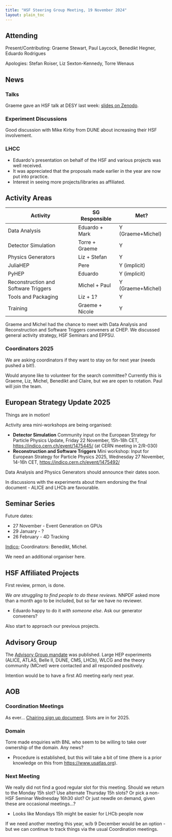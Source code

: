 ```yaml
---
title: "HSF Steering Group Meeting, 19 November 2024"
layout: plain_toc
---
```


## Attending

Present/Contributing: Graeme Stewart, Paul Laycock, Benedikt Hegner, Eduardo Rodrigues

Apologies: Stefan Roiser, Liz Sexton-Kennedy, Torre Wenaus

## News

### Talks

Graeme gave an HSF talk at DESY last week: [slides on Zenodo](https://doi.org/10.5281/zenodo.14186952).

### Experiment Discussions

Good discussion with Mike Kirby from DUNE about increasing their HSF involvement.

### LHCC

- Eduardo's presentation on behalf of the HSF and various projects was well received.
- It was appreciated that the proposals made earlier in the year are now put into practice.
- Interest in seeing more projects/libraries as affiliated.

## Activity Areas

| Activity                             | SG Responsible  | Met?         |
| ------------------------------------ | --------------- | ------------ |
| Data Analysis                        | Eduardo + Mark  | Y (Graeme+Michel) |
| Detector Simulation                  | Torre + Graeme  | Y            |
| Physics Generators                   | Liz + Stefan    | Y            |
| JuliaHEP                             | Pere            | Y (implicit) |
| PyHEP                                | Eduardo         | Y (implicit) |
| Reconstruction and Software Triggers | Michel + Paul   | Y (Graeme+Michel) |
| Tools and Packaging                  | Liz + 1?        | Y            |
| Training                             | Graeme + Nicole | Y            |

Graeme and Michel had the chance to meet with Data Analysis and Reconstruction and Software Triggers conveners at CHEP. We discussed general activity strategy, HSF Seminars and EPPSU.

### Coordinators 2025

We are asking coordinators if they want to stay on for next year (needs pushed a bit!).

Would anyone like to volunteer for the search committee? Currently this is Graeme, Liz, Michel, Benedikt and Claire, but we are open to rotation. Paul will join the team.

## European Strategy Update 2025

Things are in motion!

Activity area mini-workshops are being organised:

- **Detector Simulation** Community input on the European Strategy for Particle Physics Update, Friday 22 November, 15h-18h CET, <https://indico.cern.ch/event/1475445/> (at CERN meeting in 2/R-030)
- **Reconstruction and Software Triggers** Mini workshop: Input for European Strategy for Particle Physics 2025, Wednesday 27 November, 14-16h CET, <https://indico.cern.ch/event/1475492/>

Data Analysis and Physics Generators should announce their dates soon.

In discussions with the experiments about them endorsing the final document - ALICE and LHCb are favourable.

## Seminar Series

Future dates:

- 27 November - Event Generation on GPUs
- 29 January - ?
- 26 February - 4D Tracking

[Indico](https://indico.cern.ch/category/18810/); Coordinators: Benedikt, Michel.

We need an additional organiser here.

## HSF Affiliated Projects

First review, prmon, is done.

*We are struggling to find people to do these reviews.* NNPDF asked more than a month ago to be included, but so far we have no reviewer.

- Eduardo happy to do it *with someone else*. Ask our generator conveners?

Also start to approach our previous projects.

## Advisory Group

The [Advisory Group mandate](https://hepsoftwarefoundation.org/organization/advisory-group.html) was published. Large HEP experiments (ALICE, ATLAS, Belle II, DUNE, CMS, LHCb), WLCG and the theory community (MCnet) were contacted and all responded positively.

Intention would be to have a first AG meeting early next year.

## AOB

### Coordination Meetings

As ever... [Chairing sign up document](https://docs.google.com/spreadsheets/d/1Z1Z4payCpieOLiVFcC6y9j-KCj71u6xX232LHUgIHfI/edit). Slots are in for 2025.

### Domain

Torre made enquiries with BNL who seem to be willing to take over ownership of the domain. Any news?

- Procedure is established, but this will take a bit of time (there is a prior knowledge on this from <https://www.usatlas.org>).

### Next Meeting

We really did not find a good regular slot for this meeting. Should we return to the Monday 15h slot? Use alternate Thursday 15h slots? Or pick a non-HSF Seminar Wednesday 16h30 slot? Or just newdle on demand, given these are occasional meetings...?

- Looks like Mondays 15h might be easier for LHCb people now

If we need another meeting this year, w/b 9 December would be an option - but we can continue to track things via the usual Coordination meetings.
